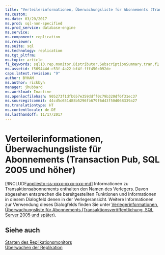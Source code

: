 ```yaml
---
title: "Verteilerinformationen, Überwachungsliste für Abonnements (Transaction Pub, SQL 2005 und höher) | Microsoft-Dokumentation"
ms.custom: 
ms.date: 03/20/2017
ms.prod: sql-non-specified
ms.prod_service: database-engine
ms.service: 
ms.component: replication
ms.reviewer: 
ms.suite: sql
ms.technology: replication
ms.tgt_pltfrm: 
ms.topic: article
f1_keywords: sql13.rep.monitor.Distributor.SubscriptionSummary.tran.f1
ms.assetid: f569444d-c53f-4a22-bf4f-fff450c092de
caps.latest.revision: "9"
author: BYHAM
ms.author: rickbyh
manager: jhubbard
ms.workload: Inactive
ms.openlocfilehash: 905273f1dfb657e359ddff0c79b320df6f31ec37
ms.sourcegitcommit: 44cd5c651488b5296fb679f6d43f50d068339a27
ms.translationtype: HT
ms.contentlocale: de-DE
ms.lasthandoff: 11/17/2017
---
```

# <a name="distributor-info-subscription-watch-list-transaction-pub-sql-2005"></a>Verteilerinformationen, Überwachungsliste für Abonnements (Transaction Pub, SQL 2005 und höher)
[!INCLUDE[appliesto-ss-xxxx-xxxx-xxx-md](../../includes/appliesto-ss-xxxx-xxxx-xxx-md.md)] Informationen zu Transaktionsabonnements enthalten den Namen des Verlegers. Davon abgesehen entsprechen die bereitgestellten Funktionen und Informationen in diesem Dialogfeld denen in der Verlegeransicht. Weitere Informationen zur Verwendung dieses Dialogfelds finden Sie unter [Verlegerinformationen, Überwachungsliste für Abonnements &#40;Transaktionsveröffentlichung, SQL Server 2005 und später&#41;](../../relational-databases/replication/publisher-information-subscription-watch-list-transactional.md).  
  
## <a name="see-also"></a>Siehe auch  
 [Starten des Replikationsmonitors](../../relational-databases/replication/monitor/start-the-replication-monitor.md)   
 [Überwachen der Replikation](../../relational-databases/replication/monitor/monitoring-replication-overview.md)  
  
  
